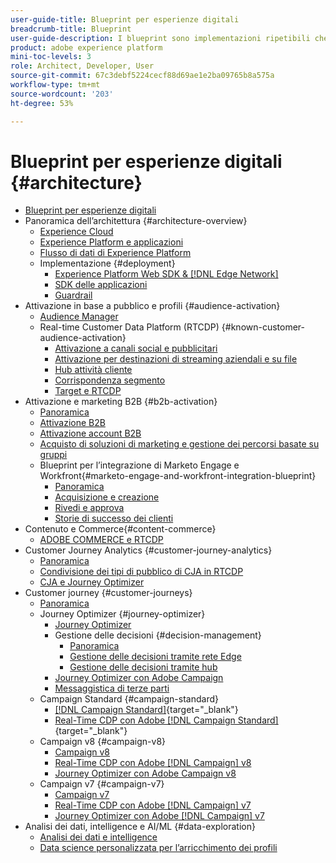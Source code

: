 ```yaml
---
user-guide-title: Blueprint per esperienze digitali
breadcrumb-title: Blueprint
user-guide-description: I blueprint sono implementazioni ripetibili che permettono di risolvere problemi di business noti e contengono diagrammi di architettura, considerazioni tecniche e collegamenti alla documentazione pertinente.
product: adobe experience platform
mini-toc-levels: 3
role: Architect, Developer, User
source-git-commit: 67c3debf5224cecf88d69ae1e2ba09765b8a575a
workflow-type: tm+mt
source-wordcount: '203'
ht-degree: 53%

---
```



# Blueprint per esperienze digitali {#architecture}

+ [Blueprint per esperienze digitali](/help/blueprints/overview.md)
+ Panoramica dell’architettura {#architecture-overview}
   + [Experience Cloud](/help/blueprints/experience-platform/experience-cloud.md)
   + [Experience Platform e applicazioni](/help/blueprints/experience-platform/platform-applications.md)
   + [Flusso di dati di Experience Platform](/help/blueprints/experience-platform/platform-data-flow.md)
   + Implementazione {#deployment}
      + [Experience Platform Web SDK &amp; [!DNL Edge Network]](/help/blueprints/experience-platform/deployment/websdk.md)
      + [SDK delle applicazioni](/help/blueprints/experience-platform/deployment/appsdk.md)
      + [Guardrail](/help/blueprints/experience-platform/deployment/guardrails.md)
+ Attivazione in base a pubblico e profili {#audience-activation}
   + [Audience Manager](/help/blueprints/audience-activation/AAM.md)
   + Real-time Customer Data Platform (RTCDP) {#known-customer-audience-activation}
      + [Attivazione a canali social e pubblicitari](/help/blueprints/audience-activation/advertising-activation.md)
      + [Attivazione per destinazioni di streaming aziendali e su file](/help/blueprints/audience-activation/enterprise-destinations.md)
      + [Hub attività cliente](/help/blueprints/audience-activation/customer-activity.md)
      + [Corrispondenza segmento](/help/blueprints/audience-activation/segment-match.md)
      + [Target e RTCDP](/help/blueprints/audience-activation/RTCDP-Target.md)
+ Attivazione e marketing B2B {#b2b-activation}
   + [Panoramica](/help/blueprints/b2b/overview.md)
   + [Attivazione B2B](/help/blueprints/b2b/b2bactivation.md)
   + [Attivazione account B2B](/help/blueprints/b2b/b2b-account-activation.md)
   + [Acquisto di soluzioni di marketing e gestione dei percorsi basate su gruppi](/help/blueprints/b2b/b2b-buying-group-journeys.md)
   + Blueprint per l’integrazione di Marketo Engage e Workfront{#marketo-engage-and-workfront-integration-blueprint}
      + [Panoramica](/help/blueprints/b2b/marketo-engage-and-workfront-integration-blueprint/overview.md)
      + [Acquisizione e creazione](/help/blueprints/b2b/marketo-engage-and-workfront-integration-blueprint/intake-and-create.md)
      + [Rivedi e approva](/help/blueprints/b2b/marketo-engage-and-workfront-integration-blueprint/review-and-approve-blueprint.md)
      + [Storie di successo dei clienti](/help/blueprints/b2b/marketo-engage-and-workfront-integration-blueprint/customer-success-stories.md)
+ Contenuto e Commerce{#content-commerce}
   + [ADOBE COMMERCE e RTCDP](/help/blueprints/content-commerce/commerce/commerce-rtcdp.md)
+ Customer Journey Analytics {#customer-journey-analytics}
   + [Panoramica](/help/blueprints/customer-journey-analytics/overview.md)
   + [Condivisione dei tipi di pubblico di CJA in RTCDP](/help/blueprints/customer-journey-analytics/cja-rtcdp.md)
   + [CJA e Journey Optimizer](/help/blueprints/customer-journey-analytics/cja-ajo.md)
+ Customer journey {#customer-journeys}
   + [Panoramica](/help/blueprints/customer-journeys/overview.md)
   + Journey Optimizer {#journey-optimizer}
      + [Journey Optimizer](/help/blueprints/customer-journeys/journey-optimizer.md)
      + Gestione delle decisioni {#decision-management}
         + [Panoramica](/help/blueprints/customer-journeys/decision_management/decision-management-overview.md)
         + [Gestione delle decisioni tramite rete Edge](/help/blueprints/customer-journeys/decision_management/decision-management-edge.md)
         + [Gestione delle decisioni tramite hub](/help/blueprints/customer-journeys/decision_management/decision-management-hub.md)
      + [Journey Optimizer con Adobe Campaign](/help/blueprints/customer-journeys/ajo-and-campaign.md)
      + [Messaggistica di terze parti](/help/blueprints/customer-journeys/3rd-party-messaging.md)
   + Campaign Standard {#campaign-standard}
      + [[!DNL Campaign Standard]](https://experienceleague.adobe.com/docs/campaign-standard.html?lang=it){target="_blank"}
      + [Real-Time CDP con Adobe [!DNL Campaign Standard]](https://experienceleague.adobe.com/docs/campaign-standard/using/integrating-with-adobe-cloud/adobe-experience-platform/aep-sources-destinations/get-started-sources-destinations.html?lang=it){target="_blank"}
   + Campaign v8 {#campaign-v8}
      + [Campaign v8](/help/blueprints/customer-journeys/campaign-v8.md)
      + [Real-Time CDP con Adobe [!DNL Campaign] v8](/help/blueprints/customer-journeys/rtcdp-and-campaign-v8.md)
      + [Journey Optimizer con Adobe Campaign v8](/help/blueprints/customer-journeys/ajo-and-campaign-v8.md)
   + Campaign v7 {#campaign-v7}
      + [Campaign v7](/help/blueprints/customer-journeys/campaign-v7.md)
      + [Real-Time CDP con Adobe [!DNL Campaign] v7](/help/blueprints/customer-journeys/rtcdp-and-campaign.md)
      + [Journey Optimizer con Adobe [!DNL Campaign] v7](/help/blueprints/customer-journeys/ajo-and-campaign-v7.md)
+ Analisi dei dati, intelligence e AI/ML {#data-exploration}
   + [Analisi dei dati e intelligence](/help/blueprints/data-insights/analysis.md)
   + [Data science personalizzata per l’arricchimento dei profili](/help/blueprints/data-insights/data-science.md)
